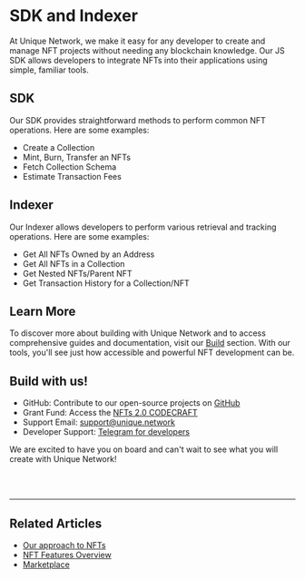 # SDK and Indexer

At Unique Network, we make it easy for any developer to create and manage NFT projects without needing any blockchain knowledge. Our JS SDK allows developers to integrate NFTs into their applications using simple, familiar tools.

## SDK

Our SDK provides straightforward methods to perform common NFT operations. Here are some examples:

- Create a Collection
- Mint, Burn, Transfer an NFTs
- Fetch Collection Schema
- Estimate Transaction Fees

## Indexer

Our Indexer allows developers to perform various retrieval and tracking operations. Here are some examples:

- Get All NFTs Owned by an Address
- Get All NFTs in a Collection
- Get Nested NFTs/Parent NFT
- Get Transaction History for a Collection/NFT

## Learn More

To discover more about building with Unique Network and to access comprehensive guides and documentation, visit our [Build](https://docs.uniquenetwork.dev/build/) section. With our tools, you'll see just how accessible and powerful NFT development can be.

## Build with us!

- GitHub: Contribute to our open-source projects on [GitHub](https://github.com/UniqueNetwork)
- Grant Fund: Access the [NFTs 2.0 CODECRAFT ](https://unique.network/blog/your-access-to-nfts-2-0-codecraft-grant/)
- Support Email: [support@unique.network](mailto:support@unique.network)
- Developer Support: [Telegram for developers](https://t.me/unique_network_support)

We are excited to have you on board and can't wait to see what you will create with Unique Network!

<br>
<br>

---

## Related Articles
- [Our approach to NFTs](../approach.md)
- [NFT Features Overview](../token-types/nft.md)
- [Marketplace](./marketplace.md)
